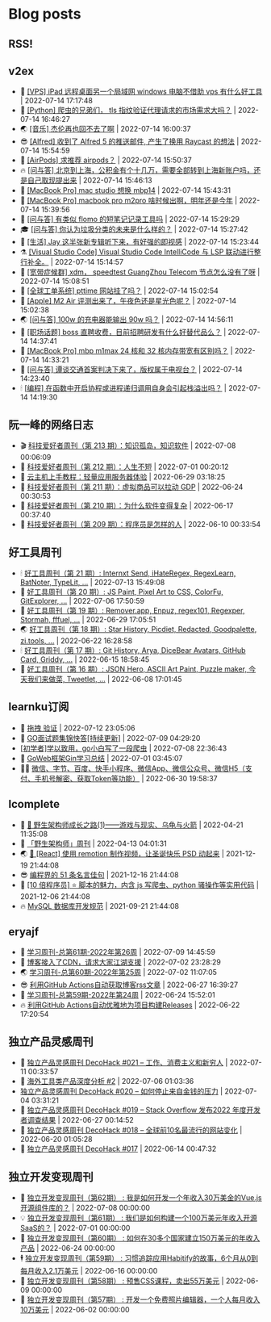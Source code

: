 # Blog posts
## RSS!



## v2ex

<!-- v2ex:START  -->
- 🫶 [[VPS] iPad 远程桌面另一个局域网 windows 电脑不借助 vps 有什么好工具](https://www.v2ex.com/t/866281#reply0) | 2022-07-14 17:17:48 
- 🧰 [[Python] 爬虫的兄弟们， tls 指纹验证代理请求的市场需求大吗？](https://www.v2ex.com/t/866280#reply0) | 2022-07-14 16:46:27 
- 🌏 [[音乐] 杰伦再也回不去了啊](https://www.v2ex.com/t/866277#reply2) | 2022-07-14 16:00:37 
- 😎 [[Alfred] 收到了 Alfred 5 的推送邮件, 产生了换用 Raycast 的想法](https://www.v2ex.com/t/866276#reply10) | 2022-07-14 15:54:59 
- 💂 [[AirPods] 求推荐 airpods？](https://www.v2ex.com/t/866275#reply0) | 2022-07-14 15:50:37 
- 🔥 [[问与答] 北京到上海，公积金有个十几万，需要全部转到上海新账户吗，还是自己取现提出来](https://www.v2ex.com/t/866274#reply3) | 2022-07-14 15:46:13 
- 🦅 [[MacBook Pro] mac studio 想换 mbp14](https://www.v2ex.com/t/866273#reply2) | 2022-07-14 15:43:31 
- 🙉 [[MacBook Pro] macbook pro m2pro 啥时候出啊，明年还是今年](https://www.v2ex.com/t/866272#reply1) | 2022-07-14 15:39:56 
- 💫 [[问与答] 有类似 flomo 的短笔记记录工具吗](https://www.v2ex.com/t/866270#reply2) | 2022-07-14 15:29:29 
- 🎓 [[问与答] 你认为垃圾分类的未来是什么样的？](https://www.v2ex.com/t/866269#reply8) | 2022-07-14 15:27:42 
- 🗽 [[生活] Jay 这半张新专辑听下来，有好强的即视感](https://www.v2ex.com/t/866267#reply6) | 2022-07-14 15:23:44 
- ⚗️ [[Visual Studio Code] Visual Studio Code IntelliCode 与 LSP 联动进行整行补全。](https://www.v2ex.com/t/866266#reply2) | 2022-07-14 15:14:57 
- 🦍 [[宽带症候群] xdm， speedtest GuangZhou Telecom 节点怎么没有了呀](https://www.v2ex.com/t/866265#reply11) | 2022-07-14 15:08:51 
- 🤩 [[全球工单系统] pttime 网站挂了吗？](https://www.v2ex.com/t/866264#reply2) | 2022-07-14 15:02:54 
- 🙉 [[Apple] M2 Air 评测出来了，午夜色还是星光色呢？](https://www.v2ex.com/t/866263#reply5) | 2022-07-14 15:02:38 
- 🌏 [[问与答] 100w 的充电器能输出 90w 吗？](https://www.v2ex.com/t/866259#reply7) | 2022-07-14 14:56:11 
- 🐘 [[职场话题] boss 直聘收费，目前招聘研发有什么好替代品么？](https://www.v2ex.com/t/866256#reply2) | 2022-07-14 14:37:41 
- 🧰 [[MacBook Pro] mbp m1max 24 核和 32 核内存带宽有区别吗？](https://www.v2ex.com/t/866255#reply10) | 2022-07-14 14:33:21 
- 💃 [[问与答] 谭谈交通首案判决下来了，版权属于电视台？](https://www.v2ex.com/t/866254#reply6) | 2022-07-14 14:23:40 
- 🕯 [[编程] 在函数中开启协程或进程递归调用自身会引起栈溢出吗？](https://www.v2ex.com/t/866253#reply7) | 2022-07-14 14:19:30 <!-- v2ex:END -->

## 阮一峰的网络日志

<!-- ruanyf:START -->
- 🎬 [科技爱好者周刊（第 213 期）：知识孤岛，知识软件](http://www.ruanyifeng.com/blog/2022/07/weekly-issue-213.html) | 2022-07-08 00:06:09 
- 💄 [科技爱好者周刊（第 212 期）：人生不短](http://www.ruanyifeng.com/blog/2022/07/weekly-issue-212.html) | 2022-07-01 00:20:12 
- 🐎 [云主机上手教程：轻量应用服务器体验](http://www.ruanyifeng.com/blog/2022/06/cloud-server-getting-started-tutorial.html) | 2022-06-29 03:18:25 
- 🤔 [科技爱好者周刊（第 211 期）：虚拟商品可以拉动 GDP](http://www.ruanyifeng.com/blog/2022/06/weekly-issue-211.html) | 2022-06-24 00:30:53 
- 🧠 [科技爱好者周刊（第 210 期）：为什么软件变得复杂](http://www.ruanyifeng.com/blog/2022/06/weekly-issue-210.html) | 2022-06-17 00:37:40 
- 🎃 [科技爱好者周刊（第 209 期）：程序员是怎样的人](http://www.ruanyifeng.com/blog/2022/06/weekly-issue-209.html) | 2022-06-10 00:33:54 <!-- ruanyf:END -->

## 好工具周刊

<!-- bestxtools:START -->
- 🕯 [好工具周刊（第 21 期）: Internxt Send, iHateRegex, RegexLearn, BatNoter, TypeLit, ...](https://discuss-cn.bestxtools.com/d/58/1) | 2022-07-13 15:49:08 
- 🦩 [好工具周刊（第 20 期）: JS Paint, Pixel Art to CSS, ColorFu, GitExplorer, ...](https://discuss-cn.bestxtools.com/d/57/1) | 2022-07-06 17:50:59 
- 🦄 [好工具周刊（第 19 期）: Remover.app, Enpuz, regex101, Regexper, Stormah, fffuel, ...](https://discuss-cn.bestxtools.com/d/56/1) | 2022-06-29 17:05:51 
- 🌏 [好工具周刊（第 18 期）: Star History, Picdiet, Redacted, Goodpalette, zi.tools, ...](https://discuss-cn.bestxtools.com/d/47/1) | 2022-06-22 16:28:58 
- 🕯 [好工具周刊（第 17 期）: Git History, Arya, DiceBear Avatars, GitHub Card, Griddy, ...](https://discuss-cn.bestxtools.com/d/43/1) | 2022-06-15 18:58:45 
- 📝 [好工具周刊（第 16 期）: JSON Hero, ASCII Art Paint, Puzzle maker, 今天我们来做菜, Tweetlet, ...](https://discuss-cn.bestxtools.com/d/42/1) | 2022-06-08 17:01:45 <!-- bestxtools:END -->


## learnku订阅

<!-- learnku:START -->
- 🦅 [拖拽 验证](https://learnku.com/articles/69652) | 2022-07-12 23:05:06 
- 🦅 [GO面试题集锦快答[持续更新]](https://learnku.com/articles/69250) | 2022-07-09 04:29:20 
-  [[初学者]学以致用，go小白写了一段爬虫](https://learnku.com/go/t/69522) | 2022-07-08 22:36:43 
- 🌈 [GoWeb框架Gin学习总结](https://learnku.com/articles/69259) | 2022-07-01 03:45:07 
- 🧑‍🏫 [微信、字节、百度、快手小程序、微信App、微信公众号、微信H5（支付、手机号解密、获取Token等功能）](https://learnku.com/articles/69235) | 2022-06-30 19:58:37 <!-- learnku:END -->



## lcomplete

<!-- lcomplete:START -->
- 🫶 [🐒 野生架构师成长之路&lpar;1&rpar;——游戏与现实、乌龟与火箭](http://codelc.com/post/growup/s01/) | 2022-04-21 11:35:08 
- 🧰 [「野生架构师」周刊](http://codelc.com/post/essay/%E9%87%8E%E7%94%9F%E6%9E%B6%E6%9E%84%E5%B8%88%E5%91%A8%E5%88%8A%E4%BB%8B%E7%BB%8D/) | 2022-04-13 04:01:31 
- 🌏 [🎄 [React] 使用 remotion 制作视频，让圣诞快乐 PSD 动起来](http://codelc.com/post/dev/js/remotion/) | 2021-12-19 21:44:08 
- 😎 [编程界的 51 条名言佳句](http://codelc.com/post/dev/thinking/quotes/) | 2021-12-16 21:44:08 
- 💂 [[10 倍程序员] ⭐ 脚本的魅力，内含 js 写爬虫、python 骚操作等实用代码](http://codelc.com/post/dev/10x/script/) | 2021-12-06 21:44:08 
- 🔥 [MySQL 数据库开发规范](http://codelc.com/post/dev/db/mysql_standard/) | 2021-09-21 21:44:08 <!-- lcomplete:END -->

## eryajf

<!-- eryajf:START -->
- 🫶 [学习周刊-总第61期-2022年第26周](https://wiki.eryajf.net/pages/703307/) | 2022-07-09 14:45:59 
- 🧰 [博客接入了CDN，请求大家江湖支援](https://wiki.eryajf.net/pages/5f559d/) | 2022-07-02 23:28:29 
- 🌏 [学习周刊-总第60期-2022年第25周](https://wiki.eryajf.net/pages/bff449/) | 2022-07-02 11:07:05 
- 😎 [利用GitHub Actions自动获取博客rss文章](https://wiki.eryajf.net/pages/1b1ba3/) | 2022-06-27 16:39:27 
- 💂 [学习周刊-总第59期-2022年第24周](https://wiki.eryajf.net/pages/b0bdd0/) | 2022-06-24 15:52:01 
- 🔥 [利用GitHub Actions自动优雅地为项目构建Releases](https://wiki.eryajf.net/pages/f3e878/) | 2022-06-22 17:20:54 <!-- eryajf:END -->



## 独立产品灵感周刊

<!-- DecoHack:START -->
- 🦣 [独立产品灵感周刊 DecoHack #021 – 工作、消费主义和新穷人](https://www.decohack.com/Post/753) | 2022-07-11 00:33:57 
- 🤡 [海外工具类产品深度分析 #2](https://www.decohack.com/Post/746) | 2022-07-06 01:03:36 
-  [独立产品灵感周刊 DecoHack #020 – 如何停止来自金钱的压力](https://www.decohack.com/Post/728) | 2022-07-04 03:31:21 
- 🐲 [独立产品灵感周刊 DecoHack #019 – Stack Overflow 发布2022 年度开发者调查结果](https://www.decohack.com/Post/699) | 2022-06-27 00:14:52 
- 🦅 [独立产品灵感周刊 DecoHack #018 – 全球前10名最流行的网站变化](https://www.decohack.com/Post/680) | 2022-06-20 01:05:28 
- 🧰 [独立产品灵感周刊 DecoHack #017](https://www.decohack.com/Post/663) | 2022-06-14 00:47:32 <!-- DecoHack:END -->

## 独立开发变现周刊

<!-- easyindie:START -->
- 💂 [独立开发变现周刊（第62期） : 我是如何开发一个年收入30万美金的Vue.js开源组件库的？](https://www.ezindie.com/weekly/issue-62) | 2022-07-08 00:00:00 
- 💡 [独立开发变现周刊（第61期） : 我们是如何构建一个100万美元年收入开源SaaS的？](https://www.ezindie.com/weekly/issue-61) | 2022-07-01 00:00:00 
- 🌋 [独立开发变现周刊（第60期） : 如何在30多个国家建立150万美元的年收入产品](https://www.ezindie.com/weekly/issue-60) | 2022-06-24 00:00:00 
- 🕴 [独立开发变现周刊（第59期） : 习惯追踪应用Habitify的故事，6个月从0到每月收入2.1万美元](https://www.ezindie.com/weekly/issue-59) | 2022-06-16 00:00:00 
- 🎊 [独立开发变现周刊（第58期） : 预售CSS课程，卖出55万美元](https://www.ezindie.com/weekly/issue-58) | 2022-06-09 00:00:00 
- 🤔 [独立开发变现周刊（第57期） : 开发一个免费照片编辑器，一个人每月收入10万美元](https://www.ezindie.com/weekly/issue-57) | 2022-06-02 00:00:00 <!-- easyindie:END -->



